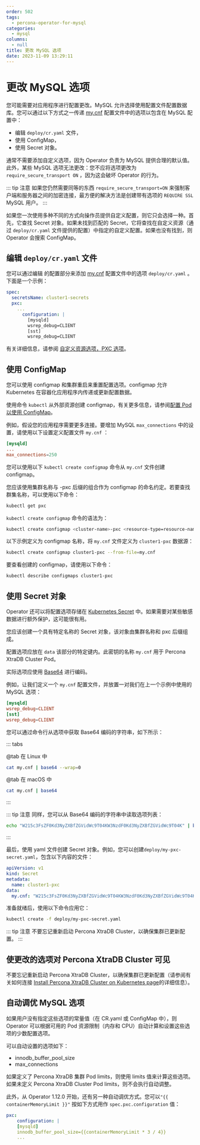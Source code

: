 ```yaml
---
order: 502
tags:
  - percona-operator-for-mysql
categories:
  - mysql
columns:
  - null
title: 更改 MySQL 选项
date: 2023-11-09 13:29:11
---
```


# 更改 MySQL 选项

您可能需要对应用程序进行配置更改。MySQL 允许选择使用配置文件配置数据库。您可以通过以下方式之一传递 [my.cnf](https://dev.mysql.com/doc/refman/8.0/en/option-files.html) 配置文件中的选项以包含在 MySQL 配置中：

- 编辑 `deploy/cr.yaml` 文件，
- 使用 ConfigMap，
- 使用 Secret 对象。

通常不需要添加自定义选项，因为 Operator 负责为 MySQL 提供合理的默认值。此外，某些 MySQL 选项无法更改：您不应将选项更改为 `require_secure_transport ON` ，因为这会破坏 Operator 的行为。

::: tip 注意
如果您仍然需要同等的东西 `require_secure_transport=ON` 来强制客户端和服务器之间的加密连接，最方便的解决方法是创建带有选项的 `REQUIRE SSL` MySQL 用户。
:::

如果您一次使用多种不同的方式向操作员提供自定义配置，则它只会选择一种。首先，它查找 Secret 对象。如果未找到匹配的 Secret，它将查找在自定义资源（通过 `deploy/cr.yaml` 文件提供的配置）中指定的自定义配置。如果也没有找到，则 Operator 会搜索 ConfigMap。

## 编辑 `deploy/cr.yaml` 文件

您可以通过编辑 的配置部分来添加 [my.cnf](https://dev.mysql.com/doc/refman/8.0/en/option-files.html) 配置文件中的选项 `deploy/cr.yaml` 。下面是一个示例：

```yaml
spec:
  secretsName: cluster1-secrets
  pxc:
    ...
      configuration: |
        [mysqld]
        wsrep_debug=CLIENT
        [sst]
        wsrep_debug=CLIENT
```

有关详细信息，请参阅 [自定义资源选项，PXC 选项](https://docs.percona.com/percona-operator-for-mysql/pxc/operator.html#operator-pxc-section)。

## 使用 ConfigMap

您可以使用 configmap 和集群重启来重置配置选项。configmap 允许 Kubernetes 在容器化应用程序内传递或更新配置数据。

使用命令 `kubectl` 从外部资源创建 configmap，有关更多信息，请参阅[配置 Pod 以使用 ConfigMap](https://kubernetes.io/docs/tasks/configure-pod-container/configure-pod-configmap/#create-a-configmap)。

例如，假设您的应用程序需要更多连接。要增加 MySQL `max_connections` 中的设置，请使用以下设置定义配置文件 `my.cnf` ：

```conf
[mysqld]
...
max_connections=250
```

您可以使用以下 `kubectl create configmap` 命令从 `my.cnf` 文件创建 configmap。

您应该使用集群名称与 -pxc 后缀的组合作为 configmap 的命名约定。若要查找群集名称，可以使用以下命令：

```bash
kubectl get pxc
```

`kubectl create configmap` 命令的语法为：

```bash
kubectl create configmap <cluster-name>-pxc <resource-type=resource-name>
```

以下示例定义为 configmap 名称，将 `my.cnf` 文件定义为 `cluster1-pxc` 数据源：

```bash
kubectl create configmap cluster1-pxc --from-file=my.cnf
```

要查看创建的 configmap，请使用以下命令：

```bash
kubectl describe configmaps cluster1-pxc
```

## 使用 Secret 对象

Operator 还可以将配置选项存储在 [Kubernetes Secret](https://kubernetes.io/docs/concepts/configuration/secret/) 中。如果需要对某些敏感数据进行额外保护，这可能很有用。

您应该创建一个具有特定名称的 Secret 对象，该对象由集群名称和 pxc 后缀组成。

配置选项应放在 `data` 该部分的特定键内。此密钥的名称 `my.cnf` 用于 Percona XtraDB Cluster Pod。

实际选项应使用 [Base64](https://en.wikipedia.org/wiki/Base64) 进行编码。

例如，让我们定义一个 `my.cnf` 配置文件，并放置一对我们在上一个示例中使用的 MySQL 选项：

```conf
[mysqld]
wsrep_debug=CLIENT
[sst]
wsrep_debug=CLIENT
```

您可以通过命令行从选项中获取 Base64 编码的字符串，如下所示：

::: tabs

@tab 在 Linux 中

```bash
cat my.cnf | base64 --wrap=0
```

@tab 在 macOS 中

```bash
cat my.cnf | base64
```

:::

::: tip 注意
同样，您可以从 Base64 编码的字符串中读取选项列表：

```bash
echo "W215c3FsZF0Kd3NyZXBfZGVidWc9T04KW3NzdF0Kd3NyZXBfZGVidWc9T04K" | base64 --decode
```

:::

最后，使用 yaml 文件创建 Secret 对象。例如，您可以创建`deploy/my-pxc-secret.yaml`，包含以下内容的文件：

```yaml
apiVersion: v1
kind: Secret
metadata:
  name: cluster1-pxc
data:
  my.cnf: "W215c3FsZF0Kd3NyZXBfZGVidWc9T04KW3NzdF0Kd3NyZXBfZGVidWc9T04K"
```

准备就绪后，使用以下命令应用它：

```bash
kubectl create -f deploy/my-pxc-secret.yaml
```

::: tip 注意
不要忘记重新启动 Percona XtraDB Cluster，以确保集群已更新配置。
:::

## 使更改的选项对 Percona XtraDB Cluster 可见

不要忘记重新启动 Percona XtraDB Cluster，以确保集群已更新配置（请参阅有关如何连接 [Install Percona XtraDB Cluster on Kubernetes page](https://docs.percona.com/percona-operator-for-mysql/pxc/kubernetes.html)的详细信息）。

## 自动调优 MySQL 选项

如果用户没有指定这些选项的常量值（在 CR.yaml 或 ConfigMap 中），则 Operator 可以根据可用的 Pod 资源限制（内存和 CPU）自动计算和设置这些选项的少数配置选项。

可以自动设置的选项如下：

- innodb_buffer_pool_size
- max_connections

如果定义了 Percona XtraDB 集群 Pod limits，则使用 limits 值来计算这些选项。如果未定义 Percona XtraDB Cluster Pod limits，则不会执行自动调整。

此外，从 Operator 1.12.0 开始，还有另一种自动调优方式。您可以`"{{ containerMemoryLimit }}"` 按如下方式用作 `spec.pxc.configuration` 值：

```yaml
pxc:
    configuration: |
    [mysqld]
    innodb_buffer_pool_size={{containerMemoryLimit * 3 / 4}}
    ...
```
